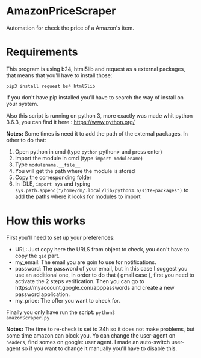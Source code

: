 # AmazonPriceScraper
Automation for check the price of a Amazon's item.

# Requirements
This program is using b24, html5lib and 
request as a external packages, 
that means that you'll have to 
install those:

<code>pip3 install request bs4 html5lib</code>

If you don't have pip installed you'll
have to search the way of install
on your system.

Also this script is running on 
python 3, more exactly was made
whit python 3.6.3, you can find
it here : https://www.python.org/

**Notes:** Some times is need it
to add the path of the external
packages. In other to do that:

<ol>
    <li>Open python in cmd (type <code>python</code> python> and press enter)</li>
    <li>Import the module in cmd (type <code>import modulename</code>)</li>
    <li>Type <code>modulename.__file__</code></li>
    <li>You will get the path where the module is stored</li>
    <li>Copy the corresponding folder</li>
    <li>In IDLE, <code>import sys</code> and typing <code>sys.path.append("/home/dm/.local/lib/python3.6/site-packages")</code> to add the paths where it looks for modules to import</li>
</ol>

# How this works

First you'll need to set up your
preferences:
<ul>
<li>URL: Just copy here the URLS from
object to check, you don't have
to copy the <code>qid</code> part.</li>

<li>my_email: The email you are goin to
use for notifications.</li>

<li>password: The password of your email,
but in this case I suggest you use
an additional one, in order to do that
( gmail case ), first you need to
activate the 2 steps verification.
Then you can go to https://myaccount.google.com/apppasswords
and create a new password application.</li>

<li>my_price: The offer you want to
check for.</li>

</ul>

Finally you only have run the
script: <code>python3 amazonScraper.py</code>

**Notes:** The time to re-check
is set to 24h so it does not make
problems, but some time amazon can
block you. Yo can change the user-agent 
on <code>headers</code>, find somes
on google: user agent. I made an auto-switch
user-agent so if you want to change
it manually you'll have to disable
this.
